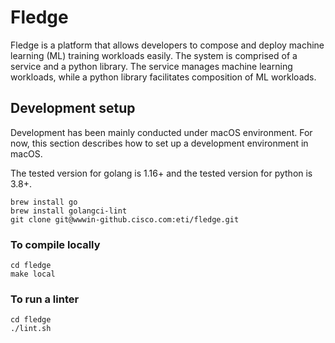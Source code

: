 # Fledge

Fledge is a platform that allows developers to compose and deploy machine learning (ML) training workloads easily.
The system is comprised of a service and a python library. The service manages machine learning workloads,
while a python library facilitates composition of ML workloads.


## Development setup

Development has been mainly conducted under macOS environment. For now, this section describes how to set up
a development environment in macOS.

The tested version for golang is 1.16+ and the tested version for python is 3.8+.

```
brew install go
brew install golangci-lint
git clone git@wwwin-github.cisco.com:eti/fledge.git
```

### To compile locally

```
cd fledge
make local
```

### To run a linter
```
cd fledge
./lint.sh
```
